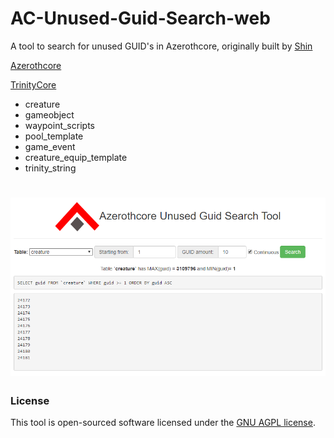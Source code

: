 AC-Unused-Guid-Search-web
=========================

A tool to search for unused GUID's in Azerothcore, originally built by [Shin](https://github.com/FrancescoBorzi)

[Azerothcore](https://github.com/Azerothcore/Azerothcore-wotlk) 

[TrinityCore](https://github.com/TrinityCore/TrinityCore)

- creature
- gameobject
- waypoint_scripts
- pool_template
- game_event
- creature_equip_template
- trinity_string

# ![logo](https://raw.githubusercontent.com/Kitzunu/AC-Unused-Guid-Search-web/Azerothcore/img/acpreview.PNG)

### License

This tool is open-sourced software licensed under the [GNU AGPL license](https://github.com/ShinDarth/TC-Unused-Guid-Search-web/blob/master/LICENSE).

